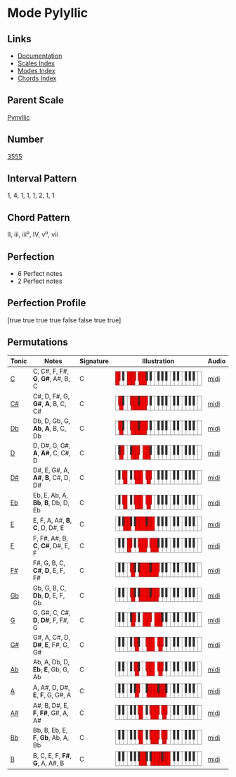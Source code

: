 # Mode Pylyllic

## Links

- [Documentation](index.md)
- [Scales Index](Scales.md)
- [Modes Index](Modes.md)
- [Chords Index](Chords.md)

## Parent Scale

[Pynyllic](ScalePynyllic.md)

## Number

[3555](https://ianring.com/musictheory/scales/3555)

## Interval Pattern

1, 4, 1, 1, 1, 2, 1, 1

## Chord Pattern

II, iii, iii⁰, IV, v⁰, vii

## Perfection

- 6 Perfect notes
- 2 Perfect notes

## Perfection Profile

[true true true true false false true true]

## Permutations

| Tonic | Notes | Signature | Illustration | Audio |
|-------|-------|-----------|--------------|-------|
| [C](ModeCNaturalPylyllic.md) | C, C#, F, F#, **G**, **G#**, A#, B, C | C | ![CNaturalPylyllic](ModeCNaturalPylyllic.png) | [midi](https://github.com/edipermadi/music/blob/main/docs/ModeCNaturalPylyllic.mid?raw=true) |
| [C#](ModeCSharpPylyllic.md) | C#, D, F#, G, **G#**, **A**, B, C, C# | C | ![CSharpPylyllic](ModeCSharpPylyllic.png) | [midi](https://github.com/edipermadi/music/blob/main/docs/ModeCSharpPylyllic.mid?raw=true) |
| [Db](ModeDFlatPylyllic.md) | Db, D, Gb, G, **Ab**, **A**, B, C, Db | C | ![DFlatPylyllic](ModeDFlatPylyllic.png) | [midi](https://github.com/edipermadi/music/blob/main/docs/ModeDFlatPylyllic.mid?raw=true) |
| [D](ModeDNaturalPylyllic.md) | D, D#, G, G#, **A**, **A#**, C, C#, D | C | ![DNaturalPylyllic](ModeDNaturalPylyllic.png) | [midi](https://github.com/edipermadi/music/blob/main/docs/ModeDNaturalPylyllic.mid?raw=true) |
| [D#](ModeDSharpPylyllic.md) | D#, E, G#, A, **A#**, **B**, C#, D, D# | C | ![DSharpPylyllic](ModeDSharpPylyllic.png) | [midi](https://github.com/edipermadi/music/blob/main/docs/ModeDSharpPylyllic.mid?raw=true) |
| [Eb](ModeEFlatPylyllic.md) | Eb, E, Ab, A, **Bb**, **B**, Db, D, Eb | C | ![EFlatPylyllic](ModeEFlatPylyllic.png) | [midi](https://github.com/edipermadi/music/blob/main/docs/ModeEFlatPylyllic.mid?raw=true) |
| [E](ModeENaturalPylyllic.md) | E, F, A, A#, **B**, **C**, D, D#, E | C | ![ENaturalPylyllic](ModeENaturalPylyllic.png) | [midi](https://github.com/edipermadi/music/blob/main/docs/ModeENaturalPylyllic.mid?raw=true) |
| [F](ModeFNaturalPylyllic.md) | F, F#, A#, B, **C**, **C#**, D#, E, F | C | ![FNaturalPylyllic](ModeFNaturalPylyllic.png) | [midi](https://github.com/edipermadi/music/blob/main/docs/ModeFNaturalPylyllic.mid?raw=true) |
| [F#](ModeFSharpPylyllic.md) | F#, G, B, C, **C#**, **D**, E, F, F# | C | ![FSharpPylyllic](ModeFSharpPylyllic.png) | [midi](https://github.com/edipermadi/music/blob/main/docs/ModeFSharpPylyllic.mid?raw=true) |
| [Gb](ModeGFlatPylyllic.md) | Gb, G, B, C, **Db**, **D**, E, F, Gb | C | ![GFlatPylyllic](ModeGFlatPylyllic.png) | [midi](https://github.com/edipermadi/music/blob/main/docs/ModeGFlatPylyllic.mid?raw=true) |
| [G](ModeGNaturalPylyllic.md) | G, G#, C, C#, **D**, **D#**, F, F#, G | C | ![GNaturalPylyllic](ModeGNaturalPylyllic.png) | [midi](https://github.com/edipermadi/music/blob/main/docs/ModeGNaturalPylyllic.mid?raw=true) |
| [G#](ModeGSharpPylyllic.md) | G#, A, C#, D, **D#**, **E**, F#, G, G# | C | ![GSharpPylyllic](ModeGSharpPylyllic.png) | [midi](https://github.com/edipermadi/music/blob/main/docs/ModeGSharpPylyllic.mid?raw=true) |
| [Ab](ModeAFlatPylyllic.md) | Ab, A, Db, D, **Eb**, **E**, Gb, G, Ab | C | ![AFlatPylyllic](ModeAFlatPylyllic.png) | [midi](https://github.com/edipermadi/music/blob/main/docs/ModeAFlatPylyllic.mid?raw=true) |
| [A](ModeANaturalPylyllic.md) | A, A#, D, D#, **E**, **F**, G, G#, A | C | ![ANaturalPylyllic](ModeANaturalPylyllic.png) | [midi](https://github.com/edipermadi/music/blob/main/docs/ModeANaturalPylyllic.mid?raw=true) |
| [A#](ModeASharpPylyllic.md) | A#, B, D#, E, **F**, **F#**, G#, A, A# | C | ![ASharpPylyllic](ModeASharpPylyllic.png) | [midi](https://github.com/edipermadi/music/blob/main/docs/ModeASharpPylyllic.mid?raw=true) |
| [Bb](ModeBFlatPylyllic.md) | Bb, B, Eb, E, **F**, **Gb**, Ab, A, Bb | C | ![BFlatPylyllic](ModeBFlatPylyllic.png) | [midi](https://github.com/edipermadi/music/blob/main/docs/ModeBFlatPylyllic.mid?raw=true) |
| [B](ModeBNaturalPylyllic.md) | B, C, E, F, **F#**, **G**, A, A#, B | C | ![BNaturalPylyllic](ModeBNaturalPylyllic.png) | [midi](https://github.com/edipermadi/music/blob/main/docs/ModeBNaturalPylyllic.mid?raw=true) |
